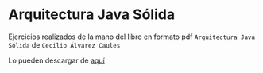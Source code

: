 Arquitectura Java Sólida
========================

Ejercicios realizados de la mano del libro en formato pdf
	`Arquitectura Java Sólida` de
	`Cecilio Álvarez Caules`

Lo pueden descargar de [aquí](http://www.etnassoft.com/biblioteca/arquitectura-java-solida/)
